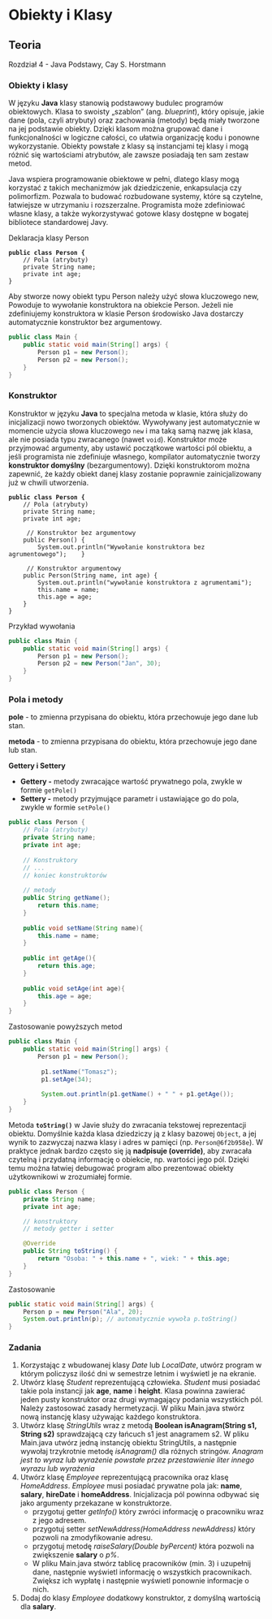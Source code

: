 # Obiekty i Klasy

## Teoria

Rozdział 4 - Java Podstawy, Cay S. Horstmann

### Obiekty i klasy

W języku **Java** klasy stanowią podstawowy budulec programów obiektowych. Klasa to swoisty „szablon” (ang. _blueprint_), który opisuje, jakie dane (pola, czyli atrybuty) oraz zachowania (metody) będą miały tworzone na jej podstawie obiekty. Dzięki klasom można grupować dane i funkcjonalności w logiczne całości, co ułatwia organizację kodu i ponowne wykorzystanie. Obiekty powstałe z klasy są instancjami tej klasy i mogą różnić się wartościami atrybutów, ale zawsze posiadają ten sam zestaw metod.

Java wspiera programowanie obiektowe w pełni, dlatego klasy mogą korzystać z takich mechanizmów jak dziedziczenie, enkapsulacja czy polimorfizm. Pozwala to budować rozbudowane systemy, które są czytelne, łatwiejsze w utrzymaniu i rozszerzalne. Programista może zdefiniować własne klasy, a także wykorzystywać gotowe klasy dostępne w bogatej bibliotece standardowej Javy.

Deklaracja klasy Person

<pre class="language-java"><code class="lang-java"><strong>public class Person {
</strong>    // Pola (atrybuty)
    private String name;
    private int age;
}
</code></pre>

Aby stworze nowy obiekt typu Person należy użyć słowa kluczowego new, Powoduje to wywołanie konstruktora na obiekcie Person. Jeżeli nie zdefiniujemy konstruktora w klasie Person środowisko Java dostarczy automatycznie konstruktor bez argumentowy.

```java
public class Main {
    public static void main(String[] args) {
        Person p1 = new Person();
        Person p2 = new Person();
    }
}
```

### **Konstruktor**

Konstruktor w języku **Java** to specjalna metoda w klasie, która służy do inicjalizacji nowo tworzonych obiektów. Wywoływany jest automatycznie w momencie użycia słowa kluczowego `new` i ma taką samą nazwę jak klasa, ale nie posiada typu zwracanego (nawet `void`). Konstruktor może przyjmować argumenty, aby ustawić początkowe wartości pól obiektu, a jeśli programista nie zdefiniuje własnego, kompilator automatycznie tworzy **konstruktor domyślny** (bezargumentowy). Dzięki konstruktorom można zapewnić, że każdy obiekt danej klasy zostanie poprawnie zainicjalizowany już w chwili utworzenia.

<pre class="language-java"><code class="lang-java"><strong>public class Person {
</strong>    // Pola (atrybuty)
    private String name;
    private int age;
    
     // Konstruktor bez argumentowy
    public Person() {
        System.out.println("Wywołanie konstruktora bez agrumentowego");    }
    
     // Konstruktor argumentowy
    public Person(String name, int age) {
        System.out.println("wywołanie konstruktora z agrumentami");
        this.name = name;
        this.age = age;
    }
}
</code></pre>

Przykład wywołania

```java
public class Main {
    public static void main(String[] args) {
        Person p1 = new Person();
        Person p2 = new Person("Jan", 30);
    }
}
```

### Pola i metody

**pole** - to zmienna przypisana do obiektu, która przechowuje jego dane lub stan.

**metoda** - to zmienna przypisana do obiektu, która przechowuje jego dane lub stan.

**Gettery i Settery**

* **Gettery -** metody zwracające wartość prywatnego pola, zwykle w formie `getPole()`
* **Settery -** metody przyjmujące parametr i ustawiające go do pola, zwykle w formie `setPole()`

```java
public class Person {
    // Pola (atrybuty)
    private String name;
    private int age;
    
    // Konstruktory
    // ...
    // koniec konstruktorów
    
    // metody
    public String getName();
        return this.name;
    }
    
    public void setName(String name){
        this.name = name;
    }
    
    public int getAge(){
        return this.age;
    }
    
    public void setAge(int age){
        this.age = age;
    }
}
```

Zastosowanie powyższych metod

```java
public class Main {
    public static void main(String[] args) {
        Person p1 = new Person();
 
         p1.setName("Tomasz");
         p1.setAge(34);
         
         System.out.println(p1.getName() + " " + p1.getAge());       
    }
}
```

Metoda **`toString()`** w Javie służy do zwracania tekstowej reprezentacji obiektu. Domyślnie każda klasa dziedziczy ją z klasy bazowej `Object`, a jej wynik to zazwyczaj nazwa klasy i adres w pamięci (np. `Person@6f2b958e`). W praktyce jednak bardzo często się ją **nadpisuje (override)**, aby zwracała czytelną i przydatną informację o obiekcie, np. wartości jego pól. Dzięki temu można łatwiej debugować program albo prezentować obiekty użytkownikowi w zrozumiałej formie.

```java
public class Person {
    private String name;
    private int age;

    // konstruktory
    // metody getter i setter

    @Override
    public String toString() {
        return "Osoba: " + this.name + ", wiek: " + this.age;
    }
}
```

Zastosowanie

```java
public static void main(String[] args) {
    Person p = new Person("Ala", 20);
    System.out.println(p); // automatycznie wywoła p.toString()
}
```

### Zadania

1. Korzystając z wbudowanej klasy _Date_ lub _LocalDate_, utwórz program w którym policzysz ilość dni w semestrze letnim i wyświetl je na ekranie.
2. Utwórz klasę _Student_ reprezentującą człowieka. _Student_ musi posiadać takie pola instancji jak **age**, **name** i **height**. Klasa powinna zawierać jeden pusty konstruktor oraz drugi wymagający podania wszystkich pól. Należy zastosować zasady hermetyzacji. W pliku Main.java stwórz nową instancję klasy używając każdego konstruktora.
3. Utwórz klasę _StringUtils_ wraz z metodą **Boolean isAnagram(String s1, String s2)** sprawdzającą czy łańcuch s1 jest anagramem s2. W pliku Main.java utwórz jedną instancję obiektu StringUtils, a następnie wywołaj trzykrotnie metodę _isAnagram()_ dla różnych stringów. _Anagram jest to wyraz lub wyrażenie powstałe przez przestawienie liter innego wyrazu lub wyrażenia_
4. Utwórz klasę _Employee_ reprezentującą pracownika oraz klasę _HomeAddress_. _Employee_ musi posiadać prywatne pola jak: **name**, **salary**, **hireDate** i **homeAddress**. Inicjalizacja pól powinna odbywać się jako argumenty przekazane w konstruktorze.
   * przygotuj getter _getInfo()_ który zwróci informację o pracowniku wraz z jego adresem.
   * przygotuj setter _setNewAddress(HomeAddress newAddress)_ który pozwoli na zmodyfikowanie adresu.
   * przygotuj metodę _raiseSalary(Double byPercent)_ która pozwoli na zwiększenie **salary** o _p%_.
   * W pliku Main.java stwórz tablicę pracowników (min. 3) i uzupełnij dane, następnie wyświetl informację o wszystkich pracownikach. Zwiększ ich wypłatę i następnie wyświetl ponownie informacje o nich.
5. Dodaj do klasy _Employee_ dodatkowy konstruktor, z domyślną wartością dla **salary**.&#x20;
